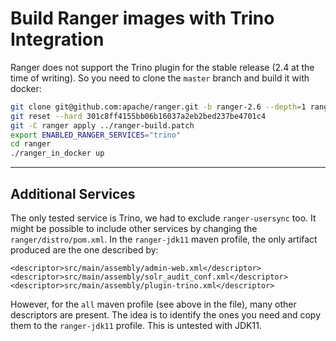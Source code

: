 # Build Ranger images with Trino Integration

Ranger does not support the Trino plugin for the stable release (2.4 at the time of writing). So you need to clone the `master` branch and build it with docker:

```bash
git clone git@github.com:apache/ranger.git -b ranger-2.6 --depth=1 ranger
git reset --hard 301c8ff4155bb06b16037a2eb2bed237be4701c4 
git -C ranger apply ../ranger-build.patch
export ENABLED_RANGER_SERVICES="trino"
cd ranger
./ranger_in_docker up
```

---

## Additional Services

The only tested service is Trino, we had to exclude `ranger-usersync` too. It might be possible to include other services by changing the `ranger/distro/pom.xml`. In the `ranger-jdk11` maven profile, the only artifact produced are the one described by:

```
<descriptor>src/main/assembly/admin-web.xml</descriptor>
<descriptor>src/main/assembly/solr_audit_conf.xml</descriptor>
<descriptor>src/main/assembly/plugin-trino.xml</descriptor>
```

However, for the `all` maven profile (see above in the file), many other descriptors are present. The idea is to identify the ones you need and copy them to the `ranger-jdk11` profile. This is untested with JDK11. 

